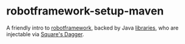 robotframework-setup-maven
==========================

A friendly intro to [robotframework][rf], backed by Java [libraries][libs], who
are injectable via [Square's Dagger][dagger].

[rf]: http://robotframework.org
[libs]: http://robotframework.org/robotframework/latest/RobotFrameworkUserGuide.html#extending-robot-framework
[dagger]: http://square.github.io/dagger/

